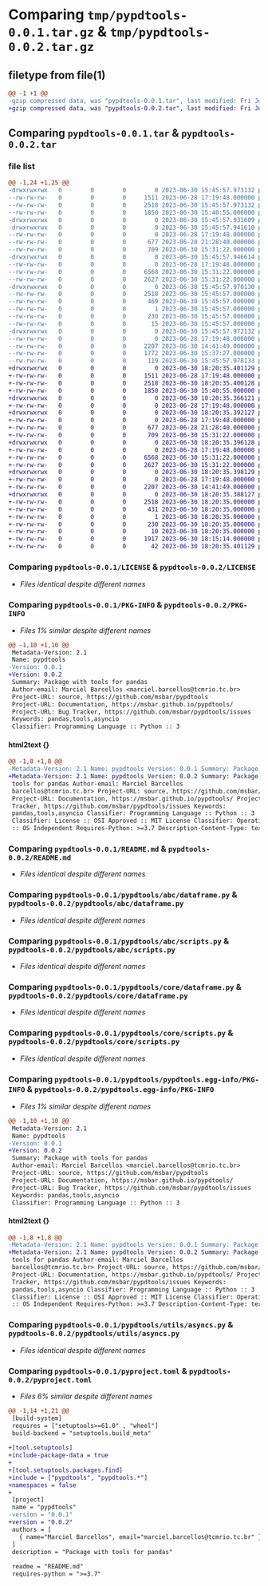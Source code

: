 # Comparing `tmp/pypdtools-0.0.1.tar.gz` & `tmp/pypdtools-0.0.2.tar.gz`

## filetype from file(1)

```diff
@@ -1 +1 @@
-gzip compressed data, was "pypdtools-0.0.1.tar", last modified: Fri Jun 30 15:45:57 2023, max compression
+gzip compressed data, was "pypdtools-0.0.2.tar", last modified: Fri Jun 30 18:20:35 2023, max compression
```

## Comparing `pypdtools-0.0.1.tar` & `pypdtools-0.0.2.tar`

### file list

```diff
@@ -1,24 +1,25 @@
-drwxrwxrwx   0        0        0        0 2023-06-30 15:45:57.973132 pypdtools-0.0.1/
--rw-rw-rw-   0        0        0     1511 2023-06-28 17:19:48.000000 pypdtools-0.0.1/LICENSE
--rw-rw-rw-   0        0        0     2518 2023-06-30 15:45:57.973132 pypdtools-0.0.1/PKG-INFO
--rw-rw-rw-   0        0        0     1850 2023-06-30 15:40:55.000000 pypdtools-0.0.1/README.md
-drwxrwxrwx   0        0        0        0 2023-06-30 15:45:57.931609 pypdtools-0.0.1/pypdtools/
-drwxrwxrwx   0        0        0        0 2023-06-30 15:45:57.941610 pypdtools-0.0.1/pypdtools/abc/
--rw-rw-rw-   0        0        0        0 2023-06-28 17:19:48.000000 pypdtools-0.0.1/pypdtools/abc/__init__.py
--rw-rw-rw-   0        0        0      677 2023-06-28 21:28:40.000000 pypdtools-0.0.1/pypdtools/abc/dataframe.py
--rw-rw-rw-   0        0        0      709 2023-06-30 15:31:22.000000 pypdtools-0.0.1/pypdtools/abc/scripts.py
-drwxrwxrwx   0        0        0        0 2023-06-30 15:45:57.946614 pypdtools-0.0.1/pypdtools/core/
--rw-rw-rw-   0        0        0        0 2023-06-28 17:19:48.000000 pypdtools-0.0.1/pypdtools/core/__init__.py
--rw-rw-rw-   0        0        0     6568 2023-06-30 15:31:22.000000 pypdtools-0.0.1/pypdtools/core/dataframe.py
--rw-rw-rw-   0        0        0     2627 2023-06-30 15:31:22.000000 pypdtools-0.0.1/pypdtools/core/scripts.py
-drwxrwxrwx   0        0        0        0 2023-06-30 15:45:57.970130 pypdtools-0.0.1/pypdtools/pypdtools.egg-info/
--rw-rw-rw-   0        0        0     2518 2023-06-30 15:45:57.000000 pypdtools-0.0.1/pypdtools/pypdtools.egg-info/PKG-INFO
--rw-rw-rw-   0        0        0      469 2023-06-30 15:45:57.000000 pypdtools-0.0.1/pypdtools/pypdtools.egg-info/SOURCES.txt
--rw-rw-rw-   0        0        0        1 2023-06-30 15:45:57.000000 pypdtools-0.0.1/pypdtools/pypdtools.egg-info/dependency_links.txt
--rw-rw-rw-   0        0        0      230 2023-06-30 15:45:57.000000 pypdtools-0.0.1/pypdtools/pypdtools.egg-info/requires.txt
--rw-rw-rw-   0        0        0       15 2023-06-30 15:45:57.000000 pypdtools-0.0.1/pypdtools/pypdtools.egg-info/top_level.txt
-drwxrwxrwx   0        0        0        0 2023-06-30 15:45:57.972132 pypdtools-0.0.1/pypdtools/utils/
--rw-rw-rw-   0        0        0        0 2023-06-28 17:19:48.000000 pypdtools-0.0.1/pypdtools/utils/__init__.py
--rw-rw-rw-   0        0        0     2207 2023-06-30 14:41:49.000000 pypdtools-0.0.1/pypdtools/utils/asyncs.py
--rw-rw-rw-   0        0        0     1772 2023-06-30 15:37:27.000000 pypdtools-0.0.1/pyproject.toml
--rw-rw-rw-   0        0        0      119 2023-06-30 15:45:57.978133 pypdtools-0.0.1/setup.cfg
+drwxrwxrwx   0        0        0        0 2023-06-30 18:20:35.401129 pypdtools-0.0.2/
+-rw-rw-rw-   0        0        0     1511 2023-06-28 17:19:48.000000 pypdtools-0.0.2/LICENSE
+-rw-rw-rw-   0        0        0     2518 2023-06-30 18:20:35.400128 pypdtools-0.0.2/PKG-INFO
+-rw-rw-rw-   0        0        0     1850 2023-06-30 15:40:55.000000 pypdtools-0.0.2/README.md
+drwxrwxrwx   0        0        0        0 2023-06-30 18:20:35.366121 pypdtools-0.0.2/pypdtools/
+-rw-rw-rw-   0        0        0        0 2023-06-28 17:19:48.000000 pypdtools-0.0.2/pypdtools/__init__.py
+drwxrwxrwx   0        0        0        0 2023-06-30 18:20:35.392127 pypdtools-0.0.2/pypdtools/abc/
+-rw-rw-rw-   0        0        0        0 2023-06-28 17:19:48.000000 pypdtools-0.0.2/pypdtools/abc/__init__.py
+-rw-rw-rw-   0        0        0      677 2023-06-28 21:28:40.000000 pypdtools-0.0.2/pypdtools/abc/dataframe.py
+-rw-rw-rw-   0        0        0      709 2023-06-30 15:31:22.000000 pypdtools-0.0.2/pypdtools/abc/scripts.py
+drwxrwxrwx   0        0        0        0 2023-06-30 18:20:35.396128 pypdtools-0.0.2/pypdtools/core/
+-rw-rw-rw-   0        0        0        0 2023-06-28 17:19:48.000000 pypdtools-0.0.2/pypdtools/core/__init__.py
+-rw-rw-rw-   0        0        0     6568 2023-06-30 15:31:22.000000 pypdtools-0.0.2/pypdtools/core/dataframe.py
+-rw-rw-rw-   0        0        0     2627 2023-06-30 15:31:22.000000 pypdtools-0.0.2/pypdtools/core/scripts.py
+drwxrwxrwx   0        0        0        0 2023-06-30 18:20:35.398129 pypdtools-0.0.2/pypdtools/utils/
+-rw-rw-rw-   0        0        0        0 2023-06-28 17:19:48.000000 pypdtools-0.0.2/pypdtools/utils/__init__.py
+-rw-rw-rw-   0        0        0     2207 2023-06-30 14:41:49.000000 pypdtools-0.0.2/pypdtools/utils/asyncs.py
+drwxrwxrwx   0        0        0        0 2023-06-30 18:20:35.388127 pypdtools-0.0.2/pypdtools.egg-info/
+-rw-rw-rw-   0        0        0     2518 2023-06-30 18:20:35.000000 pypdtools-0.0.2/pypdtools.egg-info/PKG-INFO
+-rw-rw-rw-   0        0        0      431 2023-06-30 18:20:35.000000 pypdtools-0.0.2/pypdtools.egg-info/SOURCES.txt
+-rw-rw-rw-   0        0        0        1 2023-06-30 18:20:35.000000 pypdtools-0.0.2/pypdtools.egg-info/dependency_links.txt
+-rw-rw-rw-   0        0        0      230 2023-06-30 18:20:35.000000 pypdtools-0.0.2/pypdtools.egg-info/requires.txt
+-rw-rw-rw-   0        0        0       10 2023-06-30 18:20:35.000000 pypdtools-0.0.2/pypdtools.egg-info/top_level.txt
+-rw-rw-rw-   0        0        0     1917 2023-06-30 18:15:14.000000 pypdtools-0.0.2/pyproject.toml
+-rw-rw-rw-   0        0        0       42 2023-06-30 18:20:35.401129 pypdtools-0.0.2/setup.cfg
```

### Comparing `pypdtools-0.0.1/LICENSE` & `pypdtools-0.0.2/LICENSE`

 * *Files identical despite different names*

### Comparing `pypdtools-0.0.1/PKG-INFO` & `pypdtools-0.0.2/PKG-INFO`

 * *Files 1% similar despite different names*

```diff
@@ -1,10 +1,10 @@
 Metadata-Version: 2.1
 Name: pypdtools
-Version: 0.0.1
+Version: 0.0.2
 Summary: Package with tools for pandas
 Author-email: Marciel Barcellos <marciel.barcellos@tcmrio.tc.br>
 Project-URL: source, https://github.com/msbar/pypdtools
 Project-URL: Documentation, https://msbar.github.io/pypdtools/
 Project-URL: Bug Tracker, https://github.com/msbar/pypdtools/issues
 Keywords: pandas,tools,asyncio
 Classifier: Programming Language :: Python :: 3
```

#### html2text {}

```diff
@@ -1,8 +1,8 @@
-Metadata-Version: 2.1 Name: pypdtools Version: 0.0.1 Summary: Package with
+Metadata-Version: 2.1 Name: pypdtools Version: 0.0.2 Summary: Package with
 tools for pandas Author-email: Marciel Barcellos
 barcellos@tcmrio.tc.br> Project-URL: source, https://github.com/msbar/pypdtools
 Project-URL: Documentation, https://msbar.github.io/pypdtools/ Project-URL: Bug
 Tracker, https://github.com/msbar/pypdtools/issues Keywords:
 pandas,tools,asyncio Classifier: Programming Language :: Python :: 3
 Classifier: License :: OSI Approved :: MIT License Classifier: Operating System
 :: OS Independent Requires-Python: >=3.7 Description-Content-Type: text/
```

### Comparing `pypdtools-0.0.1/README.md` & `pypdtools-0.0.2/README.md`

 * *Files identical despite different names*

### Comparing `pypdtools-0.0.1/pypdtools/abc/dataframe.py` & `pypdtools-0.0.2/pypdtools/abc/dataframe.py`

 * *Files identical despite different names*

### Comparing `pypdtools-0.0.1/pypdtools/abc/scripts.py` & `pypdtools-0.0.2/pypdtools/abc/scripts.py`

 * *Files identical despite different names*

### Comparing `pypdtools-0.0.1/pypdtools/core/dataframe.py` & `pypdtools-0.0.2/pypdtools/core/dataframe.py`

 * *Files identical despite different names*

### Comparing `pypdtools-0.0.1/pypdtools/core/scripts.py` & `pypdtools-0.0.2/pypdtools/core/scripts.py`

 * *Files identical despite different names*

### Comparing `pypdtools-0.0.1/pypdtools/pypdtools.egg-info/PKG-INFO` & `pypdtools-0.0.2/pypdtools.egg-info/PKG-INFO`

 * *Files 1% similar despite different names*

```diff
@@ -1,10 +1,10 @@
 Metadata-Version: 2.1
 Name: pypdtools
-Version: 0.0.1
+Version: 0.0.2
 Summary: Package with tools for pandas
 Author-email: Marciel Barcellos <marciel.barcellos@tcmrio.tc.br>
 Project-URL: source, https://github.com/msbar/pypdtools
 Project-URL: Documentation, https://msbar.github.io/pypdtools/
 Project-URL: Bug Tracker, https://github.com/msbar/pypdtools/issues
 Keywords: pandas,tools,asyncio
 Classifier: Programming Language :: Python :: 3
```

#### html2text {}

```diff
@@ -1,8 +1,8 @@
-Metadata-Version: 2.1 Name: pypdtools Version: 0.0.1 Summary: Package with
+Metadata-Version: 2.1 Name: pypdtools Version: 0.0.2 Summary: Package with
 tools for pandas Author-email: Marciel Barcellos
 barcellos@tcmrio.tc.br> Project-URL: source, https://github.com/msbar/pypdtools
 Project-URL: Documentation, https://msbar.github.io/pypdtools/ Project-URL: Bug
 Tracker, https://github.com/msbar/pypdtools/issues Keywords:
 pandas,tools,asyncio Classifier: Programming Language :: Python :: 3
 Classifier: License :: OSI Approved :: MIT License Classifier: Operating System
 :: OS Independent Requires-Python: >=3.7 Description-Content-Type: text/
```

### Comparing `pypdtools-0.0.1/pypdtools/utils/asyncs.py` & `pypdtools-0.0.2/pypdtools/utils/asyncs.py`

 * *Files identical despite different names*

### Comparing `pypdtools-0.0.1/pyproject.toml` & `pypdtools-0.0.2/pyproject.toml`

 * *Files 6% similar despite different names*

```diff
@@ -1,14 +1,21 @@
 [build-system]
 requires = ["setuptools>=61.0" , "wheel"]
 build-backend = "setuptools.build_meta"
 
+[tool.setuptools]
+include-package-data = true
+
+[tool.setuptools.packages.find]
+include = ["pypdtools", "pypdtools.*"]
+namespaces = false
+
 [project]
 name = "pypdtools"
-version = "0.0.1"
+version = "0.0.2"
 authors = [
   { name="Marciel Barcellos", email="marciel.barcellos@tcmrio.tc.br" }
 ]
 description = "Package with tools for pandas"
 
 readme = "README.md"
 requires-python = ">=3.7"
```

